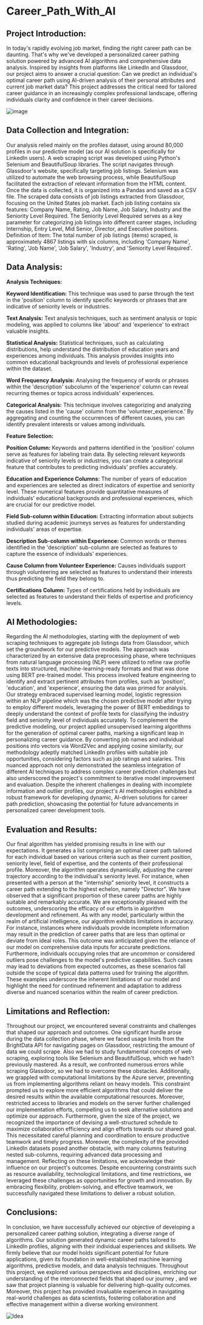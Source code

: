 # Career_Path_With_AI

## Project Introduction:
In today's rapidly evolving job market, finding the right career path can be daunting. That's why we've developed a personalized career pathing solution powered by advanced AI algorithms and comprehensive data analysis. 
Inspired by insights from platforms like LinkedIn and Glassdoor, our project aims to answer a crucial question: Can we predict an individual's optimal career path using AI-driven analysis of their personal attributes and current job market data? 
This project addresses the critical need for tailored career guidance in an increasingly complex professional landscape, offering individuals clarity and confidence in their career decisions.

![image](https://github.com/luay-github/Career_Path_With_AI/assets/81257335/c520aadf-931e-4c54-8671-0df8e488fefb)

## Data Collection and Integration:
Our analysis relied mainly on the profiles dataset, using around 80,000 profiles in our predictive model (as our AI solution is specifically for LinkedIn users).
A web scraping script was developed using Python's Selenium and BeautifulSoup libraries. The script navigates through Glassdoor's website, specifically targeting job listings.
Selenium was utilized to automate the web browsing process, while BeautifulSoup facilitated the extraction of relevant information from the HTML content.
Once the data is collected, it is organized into a Pandas and saved as a CSV file.
The scraped data consists of job listings extracted from Glassdoor, focusing on the United States job market. 
Each job listing contains six features: Company Name, Rating, Job Name, Job Salary, Industry and the Seniority Level Required. The Seniority Level Required serves as a key parameter for categorizing job listings into different career stages, including Internship, Entry Level, Mid Senior, Director, and Executive positions.
Definition of Item:
The total number of job listings (items) scraped, is approximately 4867 listings with six columns, including 'Company Name', 'Rating', 'Job Name', 'Job Salary', 'Industry', and 'Seniority Level Required'.

## Data Analysis:
**Analysis Techniques:**

**Keyword Identification:** This technique was used to parse through the text in the 'position' column to identify specific keywords or phrases that are indicative of seniority levels or industries.

**Text Analysis:** Text analysis techniques, such as sentiment analysis or topic modeling, was applied to columns like 'about' and 'experience' to extract valuable insights.

**Statistical Analysis:** Statistical techniques, such as calculating distributions, help understand the distribution of education years and experiences among individuals. This analysis provides insights into common educational backgrounds and levels of professional experience within the dataset.

**Word Frequency Analysis:** Analysing the frequency of words or phrases within the 'description' subcolumn of the 'experience' column can reveal recurring themes or topics across individuals' experiences.

**Categorical Analysis:** This technique involves categorizing and analyzing the causes listed in the 'cause' column from the 'volunteer_experience.' By aggregating and counting the occurrences of different causes, you can identify prevalent interests or values among individuals.

**Feature Selection:**

**Position Column:** Keywords and patterns identified in the 'position' column serve as features for labeling train data. By selecting relevant keywords indicative of seniority levels or industries, you can create a categorical feature that contributes to predicting individuals' profiles accurately.

**Education and Experience Columns:** The number of years of education and experiences are selected as direct indicators of expertise and seniority level. These numerical features provide quantitative measures of individuals' educational backgrounds and professional experiences, which are crucial for our predictive model.

**Field Sub-column within Education:** Extracting information about subjects studied during academic journeys serves as features for understanding individuals' areas of expertise. 

**Description Sub-column within Experience:** Common words or themes identified in the 'description' sub-column are selected as features to capture the essence of individuals' experiences.

**Cause Column from Volunteer Experience:** Causes individuals support through volunteering are selected as features to understand their interests thus predicting the field they belong to.

**Certifications Column:** Types of certifications held by individuals are selected as features to understand their fields of expertise and proficiency levels.

## AI Methodologies:

Regarding the AI methodologies, starting with the deployment of web scraping techniques to aggregate job listings data from Glassdoor, which set the groundwork for our predictive models. The approach was characterized by an extensive data preprocessing phase, where techniques from natural language processing (NLP) were utilized to refine raw profile texts into structured, machine-learning-ready formats and that was done using BERT pre-trained model. This process involved feature engineering to identify and extract pertinent attributes from profiles, such as 'position', 'education', and 'experience', ensuring the data was primed for analysis. Our strategy embraced supervised learning model, logistic regression within an NLP pipeline which was the chosen predictive model after trying to employ different models, leveraging the power of BERT embeddings to deeply understand the context of profile texts for classifying the industry field and seniority level of individuals accurately.
To complement the predictive modeling, our project applied unsupervised learning algorithms for the generation of optimal career paths, marking a significant leap in personalizing career guidance. By converting job names and individual positions into vectors via Word2Vec and applying cosine similarity, our methodology adeptly matched LinkedIn profiles with suitable job opportunities, considering factors such as job ratings and salaries. This nuanced approach not only demonstrated the seamless integration of different AI techniques to address complex career prediction challenges but also underscored the project's commitment to iterative model improvement and evaluation. Despite the inherent challenges in dealing with incomplete information and outlier profiles, our project's AI methodologies exhibited a robust framework for developing dynamic, AI-driven solutions for career path prediction, showcasing the potential for future advancements in personalized career development tools.

## Evaluation and Results:

Our final algorithm has yielded promising results in line with our expectations. It generates a list comprising an optimal career path tailored for each individual based on various criteria such as their current position, seniority level, field of expertise, and the contents of their professional profile. Moreover, the algorithm operates dynamically, adjusting the career trajectory according to the individual's seniority level. For instance, when presented with a person at the "internship" seniority level, it constructs a career path extending to the highest echelon, namely "Director". 
We have observed that a significant proportion of these career paths are highly suitable and remarkably accurate. We are exceptionally pleased with the outcomes, underscoring the efficacy of our efforts in algorithm development and refinement.
As with any model, particularly within the realm of artificial intelligence, our algorithm exhibits limitations in accuracy. For instance, instances where individuals provide incomplete information may result in the prediction of career paths that are less than optimal or deviate from ideal roles. This outcome was anticipated given the reliance of our model on comprehensive data inputs for accurate predictions.
Furthermore, individuals occupying roles that are uncommon or considered outliers pose challenges to the model's predictive capabilities. Such cases may lead to deviations from expected outcomes, as these scenarios fall outside the scope of typical data patterns used for training the algorithm.
These examples underscore the inherent limitations of our model and highlight the need for continued refinement and adaptation to address diverse and nuanced scenarios within the realm of career prediction.

## Limitations and Reflection:
Throughout our project, we encountered several constraints and challenges that shaped our approach and outcomes. One significant hurdle arose during the data collection phase, where we faced usage limits from the BrightData API for navigating pages on Glassdoor, restricting the amount of data we could scrape. Also we had to study fundamental concepts of web scraping, exploring tools like Selenium and BeautifulSoup, which we hadn't previously mastered. As a result, we confronted numerous errors while scraping Glassdoor, so we had to overcome these obstacles.
Additionally, we grappled with computational limitations by the Azure server, preventing us from implementing algorithms reliant on heavy models. This constraint prompted us to explore more efficient algorithms that could deliver the desired results within the available computational resources. Moreover, restricted access to libraries and models on the server further challenged our implementation efforts, compelling us to seek alternative solutions and optimize our approach.
Furthermore, given the size of the project, we recognized the importance of devising a well-structured schedule to maximize collaboration efficiency and align efforts towards our shared goal. This necessitated careful planning and coordination to ensure productive teamwork and timely progress.
Moreover, the complexity of the provided LinkedIn datasets posed another obstacle, with many columns featuring nested sub-columns, requiring advanced data processing and management.
Reflecting on these limitations, we acknowledge their influence on our project's outcomes. Despite encountering constraints such as resource availability, technological limitations, and time restrictions, we leveraged these challenges as opportunities for growth and innovation. By embracing flexibility, problem-solving, and effective teamwork, we successfully navigated these limitations to deliver a robust solution.

## Conclusions:

In conclusion, we have successfully achieved our objective of developing a personalized career pathing solution, integrating a diverse range of algorithms. 
Our solution generated dynamic career paths tailored to LinkedIn profiles, aligning with their individual experiences and skillsets. 
We firmly believe that our model holds significant potential for future applications, given its foundation in well-established machine learning algorithms, predictive models, and data analysis techniques. 
Throughout this project, we explored various perspectives and disciplines, enriching our understanding of the interconnected fields that shaped our journey , and we saw that project planning is valuable for delivering high-quality outcomes. 
Moreover, this project has provided invaluable experience in navigating real-world challenges as data scientists, fostering collaboration and effective management within a diverse working environment.

![Idea](https://github.com/luay-github/Career_Path_With_AI/assets/81257335/901ad7d6-880a-4a2d-b6f0-dbfdc5096296)


